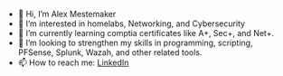- 👋 Hi, I’m Alex Mestemaker
- 👀 I’m interested in homelabs, Networking, and Cybersecurity
- 🌱 I’m currently learning comptia certificates like A+, Sec+, and Net+.
- 💞️ I’m looking to strengthen my skills in programming, scripting, PFSense, Splunk, Wazah, and other related tools.
- 📫 How to reach me: <a href="https://www.linkedin.com/in/alexmestemaker/">LinkedIn</a>


<!---
uc-mestemax/uc-mestemax is a ✨ special ✨ repository because its `README.md` (this file) appears on your GitHub profile.
You can click the Preview link to take a look at your changes.
--->
